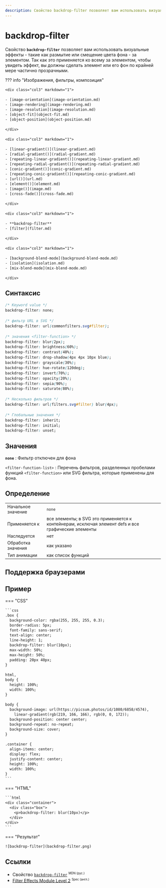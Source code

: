 ```yaml
---
description: Свойство backdrop-filter позволяет вам использовать визуальные эффекты - такие как размытие или смещение цвета фона - за элементом
---
```


# backdrop-filter

Свойство **`backdrop-filter`** позволяет вам использовать визуальные эффекты - такие как размытие или смещение цвета фона - за элементом. Так как это применяется ко всему за элементом, чтобы увидеть эффект, вы должны сделать элемент или его фон по крайней мере частично прозрачными.

??? info "Изображения, фильтры, композиция"

    <div class="col3" markdown="1">

    - [image-orientation](image-orientation.md)
    - [image-rendering](image-rendering.md)
    - [image-resolution](image-resolution.md)
    - [object-fit](object-fit.md)
    - [object-position](object-position.md)

    </div>

    <div class="col3" markdown="1">

    - [linear-gradient()](linear-gradient.md)
    - [radial-gradient()](radial-gradient.md)
    - [repeating-linear-gradient()](repeating-linear-gradient.md)
    - [repeating-radial-gradient()](repeating-radial-gradient.md)
    - [conic-gradient()](conic-gradient.md)
    - [repeating-conic-gradient()](repeating-conic-gradient.md)
    - [url()](url.md)
    - [element()](element.md)
    - [image()](image.md)
    - [cross-fade()](cross-fade.md)

    </div>

    <div class="col3" markdown="1">

    - **backdrop-filter**
    - [filter](filter.md)

    </div>

    <div class="col3" markdown="1">

    - [background-blend-mode](background-blend-mode.md)
    - [isolation](isolation.md)
    - [mix-blend-mode](mix-blend-mode.md)

    </div>

## Синтаксис

```css
/* Keyword value */
backdrop-filter: none;

/* фильтр URL в SVG */
backdrop-filter: url(commonfilters.svg#filter);

/* значения <filter-function> */
backdrop-filter: blur(2px);
backdrop-filter: brightness(60%);
backdrop-filter: contrast(40%);
backdrop-filter: drop-shadow(4px 4px 10px blue);
backdrop-filter: grayscale(30%);
backdrop-filter: hue-rotate(120deg);
backdrop-filter: invert(70%);
backdrop-filter: opacity(20%);
backdrop-filter: sepia(90%);
backdrop-filter: saturate(80%);

/* Несколько фильтров */
backdrop-filter: url(filters.svg#filter) blur(4px);

/* Глобальные значения */
backdrop-filter: inherit;
backdrop-filter: initial;
backdrop-filter: unset;
```

## Значения

**`none`**
: Фильтр отключен для фона

`<filter-function-list>`
: Перечень фильтров, разделенных пробелами функций `<filter-function>` или SVG фильтра, которые применены для фона.

## Определение

|                    |                                                                                                     |
| ------------------ | --------------------------------------------------------------------------------------------------- |
| Начальное значение | `none`                                                                                              |
| Применяется к      | все элементы; в SVG это применяется к контейнерам, исключая элемент defs и все графические элементы |
| Наследуется        | нет                                                                                                 |
| Обработка значения | как указано                                                                                         |
| Тип анимации       | как список функций                                                                                  |

## Поддержка браузерами

<p class="ciu_embed" data-feature="mdn-css__properties__backdrop-filter" data-periods="future_1,current,past_1,past_2" data-accessible-colours="false"></p>

## Пример

=== "CSS"

    ```css
    .box {
      background-color: rgba(255, 255, 255, 0.3);
      border-radius: 5px;
      font-family: sans-serif;
      text-align: center;
      line-height: 1;
      backdrop-filter: blur(10px);
      max-width: 50%;
      max-height: 50%;
      padding: 20px 40px;
    }

    html,
    body {
      height: 100%;
      width: 100%;
    }

    body {
      background-image: url(https://picsum.photos/id/1080/6858/4574),
        linear-gradient(rgb(219, 166, 166), rgb(0, 0, 172));
      background-position: center center;
      background-repeat: no-repeat;
      background-size: cover;
    }

    .container {
      align-items: center;
      display: flex;
      justify-content: center;
      height: 100%;
      width: 100%;
    }
    ```

=== "HTML"

    ```html
    <div class="container">
      <div class="box">
        <p>backdrop-filter: blur(10px)</p>
      </div>
    </div>
    ```

=== "Результат"

    ![backdrop-filter](backdrop-filter.png)

## Ссылки

- Свойство [`backdrop-filter`](https://developer.mozilla.org/ru/docs/Web/CSS/backdrop-filter) <sup><small>MDN (рус.)</small></sup>
- [Filter Effects Module Level 2](https://drafts.fxtf.org/filter-effects-2/#BackdropFilterProperty) <sup><small>Spec (англ.)</small></sup>
